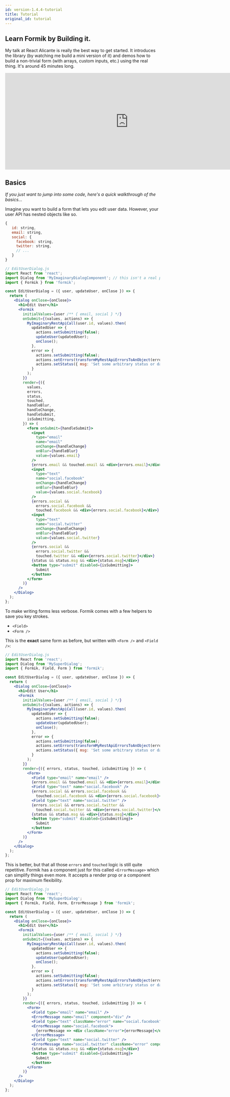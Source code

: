 ```yaml
---
id: version-1.4.4-tutorial
title: Tutorial
original_id: tutorial
---
```


## Learn Formik by Building it.

My talk at React Alicante is really the best way to get started. It introduces the library (by watching me build a mini version of it) and demos how to build a non-trivial form (with arrays, custom inputs, etc.) using the real thing. It's around 45 minutes long.

<iframe width="800" height="315" src="https://www.youtube.com/embed/oiNtnehlaTo" frameborder="0" allow="autoplay; encrypted-media" allowfullscreen title="Taming Forms in React - Jared Palmer"></iframe>

## Basics

_If you just want to jump into some code, here's a quick walkthrough of the basics..._

Imagine you want to build a form that lets you edit user data. However, your
user API has nested objects like so.

```js
{
   id: string,
   email: string,
   social: {
     facebook: string,
     twitter: string,
     // ...
   }
}
```

```jsx
// EditUserDialog.js
import React from 'react';
import Dialog from 'MyImaginaryDialogComponent'; // this isn't a real package, just imagine it exists.
import { Formik } from 'formik';

const EditUserDialog = ({ user, updateUser, onClose }) => {
  return (
    <Dialog onClose={onClose}>
      <h1>Edit User</h1>
      <Formik
        initialValues={user /** { email, social } */}
        onSubmit={(values, actions) => {
          MyImaginaryRestApiCall(user.id, values).then(
            updatedUser => {
              actions.setSubmitting(false);
              updateUser(updatedUser);
              onClose();
            },
            error => {
              actions.setSubmitting(false);
              actions.setErrors(transformMyRestApiErrorsToAnObject(error));
              actions.setStatus({ msg: 'Set some arbitrary status or data' });
            }
          );
        }}
        render={({
          values,
          errors,
          status,
          touched,
          handleBlur,
          handleChange,
          handleSubmit,
          isSubmitting,
        }) => (
          <form onSubmit={handleSubmit}>
            <input
              type="email"
              name="email"
              onChange={handleChange}
              onBlur={handleBlur}
              value={values.email}
            />
            {errors.email && touched.email && <div>{errors.email}</div>}
            <input
              type="text"
              name="social.facebook"
              onChange={handleChange}
              onBlur={handleBlur}
              value={values.social.facebook}
            />
            {errors.social &&
              errors.social.facebook &&
              touched.facebook && <div>{errors.social.facebook}</div>}
            <input
              type="text"
              name="social.twitter"
              onChange={handleChange}
              onBlur={handleBlur}
              value={values.social.twitter}
            />
            {errors.social &&
              errors.social.twitter &&
              touched.twitter && <div>{errors.social.twitter}</div>}
            {status && status.msg && <div>{status.msg}</div>}
            <button type="submit" disabled={isSubmitting}>
              Submit
            </button>
          </form>
        )}
      />
    </Dialog>
  );
};
```

To make writing forms less verbose. Formik comes with a few helpers to save you
key strokes.

* `<Field>`
* `<Form />`

This is the **exact** same form as before, but written with `<Form />` and
`<Field />`:

```jsx
// EditUserDialog.js
import React from 'react';
import Dialog from 'MySuperDialog';
import { Formik, Field, Form } from 'formik';

const EditUserDialog = ({ user, updateUser, onClose }) => {
  return (
    <Dialog onClose={onClose}>
      <h1>Edit User</h1>
      <Formik
        initialValues={user /** { email, social } */}
        onSubmit={(values, actions) => {
          MyImaginaryRestApiCall(user.id, values).then(
            updatedUser => {
              actions.setSubmitting(false);
              updateUser(updatedUser);
              onClose();
            },
            error => {
              actions.setSubmitting(false);
              actions.setErrors(transformMyRestApiErrorsToAnObject(error));
              actions.setStatus({ msg: 'Set some arbitrary status or data' });
            }
          );
        }}
        render={({ errors, status, touched, isSubmitting }) => (
          <Form>
            <Field type="email" name="email" />
            {errors.email && touched.email && <div>{errors.email}</div>}
            <Field type="text" name="social.facebook" />
            {errors.social && errors.social.facebook &&
              touched.social.facebook && <div>{errors.social.facebook}</div>}
            <Field type="text" name="social.twitter" />
            {errors.social && errors.social.twitter &&
              touched.social.twitter && <div>{errors.social.twitter}</div>}
            {status && status.msg && <div>{status.msg}</div>}
            <button type="submit" disabled={isSubmitting}>
              Submit
            </button>
          </Form>
        )}
      />
    </Dialog>
  );
};
```

This is better, but that all those `errors` and `touched` logic is still quite repetitive. Formik has a component just for this called `<ErrorMessage>` which can simplify things even more. It accepts a render prop or a component prop for maximum flexibility.

```jsx
// EditUserDialog.js
import React from 'react';
import Dialog from 'MySuperDialog';
import { Formik, Field, Form, ErrorMessage } from 'formik';

const EditUserDialog = ({ user, updateUser, onClose }) => {
  return (
    <Dialog onClose={onClose}>
      <h1>Edit User</h1>
      <Formik
        initialValues={user /** { email, social } */}
        onSubmit={(values, actions) => {
          MyImaginaryRestApiCall(user.id, values).then(
            updatedUser => {
              actions.setSubmitting(false);
              updateUser(updatedUser);
              onClose();
            },
            error => {
              actions.setSubmitting(false);
              actions.setErrors(transformMyRestApiErrorsToAnObject(error));
              actions.setStatus({ msg: 'Set some arbitrary status or data' });
            }
          );
        }}
        render={({ errors, status, touched, isSubmitting }) => (
          <Form>
            <Field type="email" name="email" />
            <ErrorMessage name="email" component="div" />  
            <Field type="text" className="error" name="social.facebook" />
            <ErrorMessage name="social.facebook">
              {errorMessage => <div className="error">{errorMessage}</div>}
            </ErrorMessage>
            <Field type="text" name="social.twitter" />
            <ErrorMessage name="social.twitter" className="error" component="div"/>  
            {status && status.msg && <div>{status.msg}</div>}
            <button type="submit" disabled={isSubmitting}>
              Submit
            </button>
          </Form>
        )}
      />
    </Dialog>
  );
};
```
